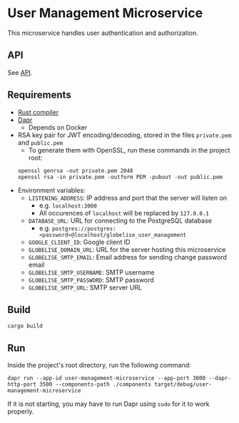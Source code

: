 # User Management Microservice
This microservice handles user authentication and authorization.

## API
See [API](API.md).

## Requirements
- [Rust compiler](https://www.rust-lang.org/tools/install)
- [Dapr](https://docs.dapr.io/getting-started/)
    - Depends on Docker
- RSA key pair for JWT encoding/decoding, stored in the files `private.pem` and `public.pem`
    - To generate them with OpenSSL, run these commands in the project root:
    ```
    openssl genrsa -out private.pem 2048
    openssl rsa -in private.pem -outform PEM -pubout -out public.pem
    ```
- Environment variables:
    - `LISTENING_ADDRESS`: IP address and port that the server will listen on
        - e.g. `localhost:3000`
        - All occurences of `localhost` will be replaced by `127.0.0.1`
    - `DATABASE_URL`: URL for connecting to the PostgreSQL database
        - e.g. `postgres://postgres:<password>@localhost/globelise_user_management`
    - `GOOGLE_CLIENT_ID`: Google client ID
    - `GLOBELISE_DOMAIN_URL`: URL for the server hosting this microservice
    - `GLOBELISE_SMTP_EMAIL`: Email address for sending change password email
    - `GLOBELISE_SMTP_USERNAME`: SMTP username
    - `GLOBELISE_SMTP_PASSWORD`: SMTP password
    - `GLOBELISE_SMTP_URL`: SMTP server URL

## Build
```
cargo build
```

## Run
Inside the project's root directory, run the following command:

```
dapr run --app-id user-management-microservice --app-port 3000 --dapr-http-port 3500 --components-path ./components target/debug/user-management-microservice
```

If it is not starting, you may have to run Dapr using `sudo` for it to work properly.
